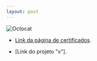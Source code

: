 ```yaml
---
layout: post
---
```

![Octocat](https://github.githubassets.com/images/icons/emoji/octocat.png)

- [Link da página de certificados](./another-page.html).





- [Link do projeto "x"].
